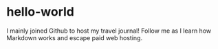 # hello-world

I mainly joined Github to host my travel journal! 
Follow me as I learn how Markdown works and escape paid web hosting.  
